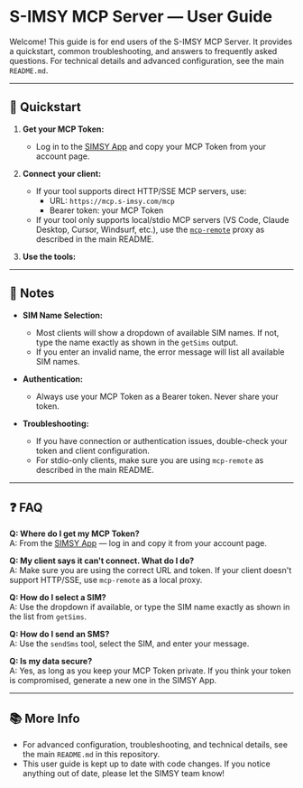 # S-IMSY MCP Server — User Guide

Welcome! This guide is for end users of the S-IMSY MCP Server. It provides a quickstart, common troubleshooting, and answers to frequently asked questions. For technical details and advanced configuration, see the main `README.md`.

---

## 🚦 Quickstart

1. **Get your MCP Token:**
   - Log in to the [SIMSY App](https://simsy.app) and copy your MCP Token from your account page.

2. **Connect your client:**
   - If your tool supports direct HTTP/SSE MCP servers, use:
     - URL: `https://mcp.s-imsy.com/mcp`
     - Bearer token: your MCP Token
   - If your tool only supports local/stdio MCP servers (VS Code, Claude Desktop, Cursor, Windsurf, etc.), use the [`mcp-remote`](https://www.npmjs.com/package/mcp-remote) proxy as described in the main README.

3. **Use the tools:**


---

## 📝 Notes

- **SIM Name Selection:**
  - Most clients will show a dropdown of available SIM names. If not, type the name exactly as shown in the `getSims` output.
  - If you enter an invalid name, the error message will list all available SIM names.

- **Authentication:**
  - Always use your MCP Token as a Bearer token. Never share your token.

- **Troubleshooting:**
  - If you have connection or authentication issues, double-check your token and client configuration.
  - For stdio-only clients, make sure you are using `mcp-remote` as described in the main README.

---

## ❓ FAQ

**Q: Where do I get my MCP Token?**  
A: From the [SIMSY App](https://simsy.app) — log in and copy it from your account page.

**Q: My client says it can't connect. What do I do?**  
A: Make sure you are using the correct URL and token. If your client doesn't support HTTP/SSE, use `mcp-remote` as a local proxy.

**Q: How do I select a SIM?**  
A: Use the dropdown if available, or type the SIM name exactly as shown in the list from `getSims`.

**Q: How do I send an SMS?**  
A: Use the `sendSms` tool, select the SIM, and enter your message.

**Q: Is my data secure?**  
A: Yes, as long as you keep your MCP Token private. If you think your token is compromised, generate a new one in the SIMSY App.

---

## 📚 More Info

- For advanced configuration, troubleshooting, and technical details, see the main `README.md` in this repository.
- This user guide is kept up to date with code changes. If you notice anything out of date, please let the SIMSY team know!